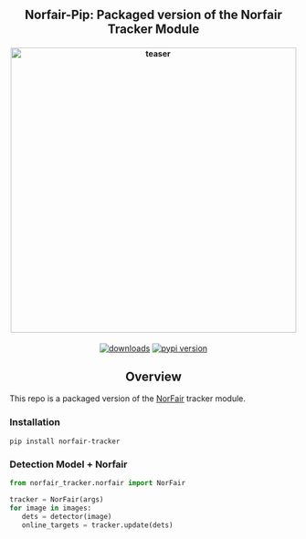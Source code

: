 <div align="center">
<h2>
  Norfair-Pip: Packaged version of the Norfair Tracker Module  
</h2>
<h4>
    <img width="500" alt="teaser" src="docs/demo.gif">
</h4>
<div>
    <a href="https://pepy.tech/project/norfair-tracker"><img src="https://pepy.tech/badge/norfair-tracker" alt="downloads"></a>
    <a href="https://badge.fury.io/py/norfair-tracker"><img src="https://badge.fury.io/py/norfair-tracker.svg" alt="pypi version"></a>
</div>
</div>

## <div align="center">Overview</div>

This repo is a packaged version of the [NorFair](https://github.com/tryolabs/norfair/) tracker module.
### Installation
```
pip install norfair-tracker
```

### Detection Model + Norfair 
```python
from norfair_tracker.norfair import NorFair

tracker = NorFair(args)
for image in images:
   dets = detector(image)
   online_targets = tracker.update(dets)
```
